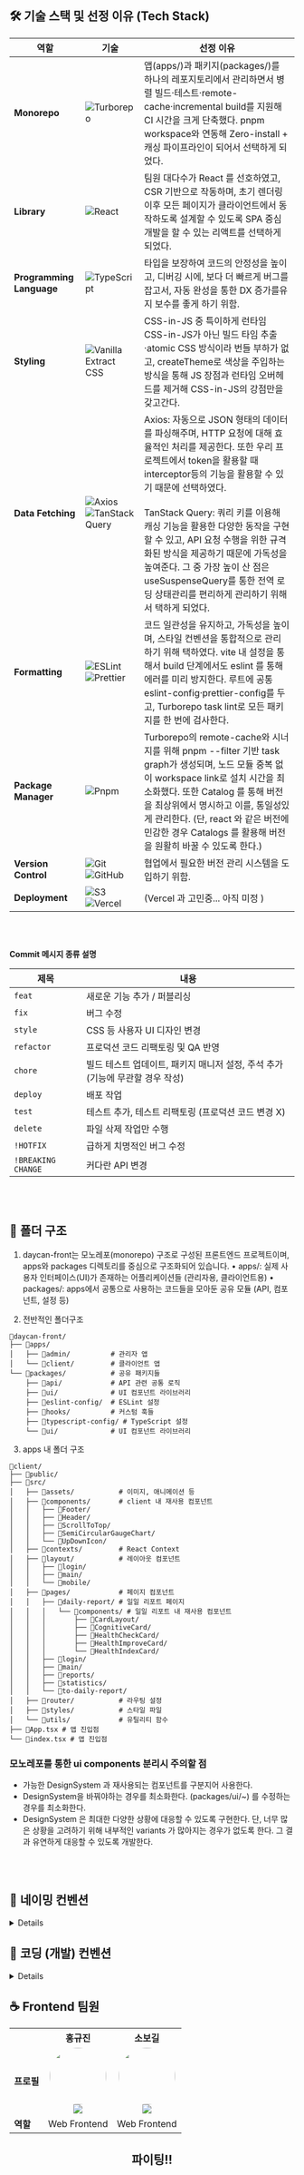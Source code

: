 

## 🛠 기술 스택 및 선정 이유 (Tech Stack)

|역할|기술|선정 이유|
|---|---|---|
| **Monorepo**| ![Turborepo](https://img.shields.io/badge/Turborepo-000000.svg?&logo=turborepo)|앱(apps/)과 패키지(packages/)를 하나의 레포지토리에서 관리하면서 병렬 빌드·테스트·remote-cache·incremental build를 지원해 CI 시간을 크게 단축했다. pnpm workspace와 연동해 Zero-install + 캐싱 파이프라인이 되어서 선택하게 되었다.
| **Library**| ![React](https://img.shields.io/badge/React-61DAFB?style=for-the-badge&logo=React&logoColor=black)                                                                                                                                | 팀원 대다수가 React 를 선호하였고, CSR 기반으로 작동하며, 초기 렌더링 이후 모든 페이지가 클라이언트에서 동작하도록 설계할 수 있도록 SPA 중심 개발을 할 수 있는 리액트를 선택하게 되었다.
| **Programming Language** |![TypeScript](https://img.shields.io/badge/TypeScript-3178C6?style=for-the-badge&logo=TypeScript&logoColor=white)| 타입을 보장하여 코드의 안정성을 높이고, 디버깅 시에, 보다 더 빠르게 버그를 잡고서, 자동 완성을 통한 DX 증가를유지 보수를 좋게 하기 위함.
| **Styling** | ![Vanilla Extract CSS](https://img.shields.io/badge/VanillaExtract-4ADCF2?style=for-the-badge&logo=vanillaextract&logoColor=FB73A0)| CSS-in-JS 중 특이하게 런타임 CSS-in-JS가 아닌 빌드 타임 추출·atomic CSS 방식이라 번들 부하가 없고, createTheme로 색상을 주입하는 방식을 통해 JS 장점과 런타임 오버헤드를 제거해 CSS-in-JS의 강점만을 갖고간다.
| **Data Fetching**| ![Axios](https://img.shields.io/badge/Axios-5A29E4?style=for-the-badge&logo=Axios&logoColor=white) ![TanStack Query](https://img.shields.io/badge/TanStack%20Query-FF4154?style=for-the-badge&logo=React%20Query&logoColor=white) | Axios: 자동으로 JSON 형태의 데이터를 파싱해주며, HTTP 요청에 대해 효율적인 처리를 제공한다. 또한 우리 프로젝트에서 token을 활용할 때 interceptor등의 기능을 활용할 수 있기 때문에 선택하였다. <br/><br/>TanStack Query: 쿼리 키를 이용해 캐싱 기능을 활용한 다양한 동작을 구현할 수 있고, API 요청 수행을 위한 규격화된 방식을 제공하기 때문에 가독성을 높여준다. 그 중 가장 높이 산 점은 useSuspenseQuery를 통한 전역 로딩 상태관리를 편리하게 관리하기 위해서 택하게 되었다. 
| **Formatting**| ![ESLint](https://img.shields.io/badge/ESLint-4B3263?style=for-the-badge&logo=eslint&logoColor=white) ![Prettier](https://img.shields.io/badge/prettier-1A2C34?style=for-the-badge&logo=prettier&logoColor=F7BA3E)                | 코드 일관성을 유지하고, 가독성을 높이며, 스타일 컨벤션을 통합적으로 관리 하기 위해 택하였다. vite 내 설정을 통해서 build 단계에서도 eslint 를 통해 에러를 미리 방지한다. 루트에 공통 eslint-config·prettier-config를 두고, Turborepo task lint로 모든 패키지를 한 번에 검사한다.|
| **Package Manager** | ![Pnpm](https://img.shields.io/badge/Pnpm-F69220?style=for-the-badge&logo=pnpm&logoColor=white)                                                                                                                                   | Turborepo의 remote-cache와 시너지를 위해 pnpm --filter 기반 task graph가 생성되며, 노드 모듈 중복 없이 workspace link로 설치 시간을 최소화했다. 또한 Catalog 를 통해 버전을 최상위에서 명시하고 이를, 통일성있게 관리한다. (단, react 와 같은 버전에 민감한 경우 Catalogs 를 활용해 버전을 원활히 바꿀 수 있도록 한다.)|
| **Version Control**| ![Git](https://img.shields.io/badge/git-%23F05033.svg?style=for-the-badge&logo=git&logoColor=white) ![GitHub](https://img.shields.io/badge/github-%23121011.svg?style=for-the-badge&logo=github&logoColor=white)| 협업에서 필요한 버전 관리 시스템을 도입하기 위함.                                                                                                                                                                                                                                                                                                                                                      |
| **Deployment** | ![S3](https://img.shields.io/badge/CloudFront-FF9900?style=for-the-badge&logo=amazonwebservices&logoColor=white)![Vercel](https://img.shields.io/badge/Vercel-000000?style=for-the-badge&logo=vercel&logoColor=white)                                                                                                                            |  (Vercel 과 고민중... 아직 미정 ) |

<br />
<br/>

**Commit 메시지 종류 설명**

|제목|내용|
|---|---|
| `feat`| 새로운 기능 추가 / 퍼블리싱|
| `fix`| 버그 수정|
| `style`| CSS 등 사용자 UI 디자인 변경|
| `refactor`| 프로덕션 코드 리팩토링 및 QA 반영|
| `chore`| 빌드 테스트 업데이트, 패키지 매니저 설정, 주석 추가 (기능에 무관할 경우 작성)
| `deploy`| 배포 작업|
| `test`| 테스트 추가, 테스트 리팩토링 (프로덕션 코드 변경 X)|
| `delete`| 파일 삭제 작업만 수행|
| `!HOTFIX`| 급하게 치명적인 버그 수정|
| `!BREAKING CHANGE`| 커다란 API 변경|

<br />
<br/>

## 📢 폴더 구조

1. daycan-front는 모노레포(monorepo) 구조로 구성된 프론트엔드 프로젝트이며, apps와 packages 디렉토리를 중심으로 구조화되어 있습니다.
	•	apps/: 실제 사용자 인터페이스(UI)가 존재하는 어플리케이션들 (관리자용, 클라이언트용)
	•	packages/: apps에서 공통으로 사용하는 코드들을 모아둔 공유 모듈 (API, 컴포넌트, 설정 등)


2. 전반적인 폴더구조 
```
📁daycan-front/
├── 📁apps/
│   ├── 📁admin/          # 관리자 앱
│   └── 📁client/         # 클라이언트 앱
└── 📁packages/           # 공유 패키지들
    ├── 📁api/            # API 관련 공통 로직
    ├── 📁ui/             # UI 컴포넌트 라이브러리
    ├── 📁eslint-config/  # ESLint 설정
    ├── 📁hooks/          # 커스텀 훅들
    ├── 📁typescript-config/ # TypeScript 설정
    └── 📁ui/             # UI 컴포넌트 라이브러리
```

3. apps 내 폴더 구조

```
📁client/
├── 📁public/
├── 📁src/
│   ├── 📁assets/           # 이미지, 애니메이션 등
│   ├── 📁components/       # client 내 재사용 컴포넌트
│   │   ├── 📁Footer/
│   │   ├── 📁Header/
│   │   ├── 📁ScrollToTop/
│   │   ├── 📁SemiCircularGaugeChart/
│   │   └── 📁UpDownIcon/
│   ├── 📁contexts/         # React Context
│   ├── 📁layout/           # 레이아웃 컴포넌트
│   │   ├── 📁login/
│   │   ├── 📁main/
│   │   └── 📁mobile/
│   ├── 📁pages/            # 페이지 컴포넌트
│   │   ├── 📁daily-report/ # 일일 리포트 페이지
│   │   │   └── 📁components/ # 일일 리포트 내 재사용 컴포넌트
│   │   │       ├── 📁CardLayout/
│   │   │       ├── 📁CognitiveCard/
│   │   │       ├── 📁HealthCheckCard/
│   │   │       ├── 📁HealthImproveCard/
│   │   │       └── 📁HealthIndexCard/
│   │   ├── 📁login/
│   │   ├── 📁main/
│   │   ├── 📁reports/
│   │   ├── 📁statistics/
│   │   └── 📁to-daily-report/
│   ├── 📁router/           # 라우팅 설정
│   ├── 📁styles/           # 스타일 파일
│   └── 📁utils/            # 유틸리티 함수
├── 📁App.tsx # 앱 진입점
└── 📁index.tsx # 앱 진입점

```
### 모노레포를 통한 ui components 분리시 주의할 점
- 가능한 DesignSystem 과 재사용되는 컴포넌트를 구분지어 사용한다.
- DesignSystem을 바꿔야하는 경우를 최소화한다. (packages/ui/~) 를 수정하는 경우를 최소화한다. 
- DesignSystem 은 최대한 다양한 상황에 대응할 수 있도록 구현한다. 단, 너무 많은 상황을 고려하기 위해 내부적인 variants 가 많아지는 경우가 없도록 한다. 그 결과 유연하게 대응할 수 있도록 개발한다.
<br/>
<br/>

## 📢 네이밍 컨벤션

 <details>
	 
 ### 1. 기본 (Default)

1. 컴포넌트 / class `PascalCase`
2. 폴더명 `carmelCase` 단 페이지일 경우엔, `kebab-case`
3. 파일 명 _(컴포넌트 제외)_ `carmelCase`
4. 변수, 함수 `carmelCase`
5. 파라미터 `carmelCase`
6. 상수 `BIG_SNAKE_CASE`

<br/>

### 2. 타입 (Type)

1. interface는 컴포넌트 내의 타입을 지정할 때 사용합니다. 이 때는 필수로 `Component명 + Props`로 작성합니다.
   - 예시
    ```tsx
        interface DaycanProps {
          daycanName: string;
          daycanUserCount: number;
          daycanImage: string;
        }
    ```
2. type은 Schema를 먼저 지정할 때 사용합니다. 이 때는 필수로 `T + 타입명`으로 작성합니다.
   - 예시
    ```tsx
        export type TArtist = {
          artistId: number;
          name: string;
        };
    ```
4. PropsTypes는 컴포넌트 파일 내 / 그 외 타입은 src/types 폴더에 따로 분리

<br/>

### 3. 스타일 (Style)

SVG 파일 사용시
   1. packages/ui/src/assets/ 내에 파일을 첨부한다.
   2. packages/ui/src/index.ts 에서 export 해준다. 
   3. packages/ui/src/components/Icon/index.types.ts 내에 iconMap 값을 추가한다.
<br/>

### 4. 함수

1. 이벤트 핸들러 네이밍 **`handle + 기능 + 이벤트`**

   - 예시
     ```jsx
     const handleBtnClick = () => {};
     const handleTabChange = () => {};
     ```

   → props로 넘길 때 key값은 **`on + 이벤트`**

   - 예시
     ```jsx
     const BoxComponent = () => {
       return <memoComponent onClick={handleBtnClick} />;
     };
     ```

2. 유틸(utils) 함수 네이밍 **`동사(기능) + 명사(대상)`**
3. 값이 boolean일 경우는 **`is + 상태` (default)**

   - 예시
     ```tsx
     const [isLogined, setIsLogined] = useState(false);
     ```

   → 추가적으로 **`can / should / has`** 정도를 상황에 맞게 추가한다.

4. api 함수 **`HTTP 메서드 + 명사`**
   - 예시
     ```tsx
     const getList = () => {};
     const getMovie = () => {};
     ```
5. 네이밍 시 단수를 기본으로 사용하고 / 복수면 뒤에 List 키워드를 붙인다.

<br/>

### 5. 기타

1. assets (Icon이나 Img)의 경우 피그마 네이밍을 적극 활용한다.

   **→** `Ic + 피그마 네이밍` (icon의 경우)으로 사용

2. URL, HTML 같은 범용적인 대문자 약어는 대문자 그대로 사용한다.
3. 변수/최대한 직관적으로 작성하여 네이밍을 보고도 무슨 데이터, 행위인지 바로 유추할 수 있도록 한다.
   - 주석이 필요한 경우에는 어떤 역할을 하는지 다른 사람이 이해할 수 있도록 작성한다.
   - 변수/함수 명은 20자 미만, 주석으로 변수 설명
4. 주석은 작성하려고 하는 대상 **바로 위**에 작성

<br/>
<br/>

 </details>


## 📢 코딩 (개발) 컨벤션

 <details> 

### 주석 
- 주석은 작성하려고 하는 대상 **바로 위**에 작성
- /** */ 형식으로 작성
- 주석은 되도록이면 코드 자체로 이해가 되도록 작성한다.
- params 또는 return 값이 있는 경우에는 주석으로 작성한다.
- 누군가가 이 코드를 보았을 때, 이 코드가 무슨 역할을 하는지 이해할 수 있도록 작성한다.
- @author 태그를 통해 작성자를 표시한다.
  - 예시
    ```tsx
        /**
        * ErrorBoundary 컴포넌트로 에러가 떴을 당시에, 표시할 컴포넌트를 정의합니다.
        * @param children 자식 컴포넌트
        * @param errorFallback 에러 발생 시 표시할 컴포넌트
        * @param onReset 에러 발생 시 호출될 함수
        * @author 홍규진
        */
    ```
### 변수

- var 금지.
- `const` → `let` 순서로 위부터 선언.
- 변수를 조합하여 문자열 생성시 “+ “ 금지. → 리터럴 사용(백틱 ```)
- 변수명 : 의미를 확실히 나타낼 수 있도록
  - 예시 : 배열에 Arr 보다는 변수s = fruits, userlists 등등
- 줄임말 쓰지말기. 이름이 길어지더라도 어떤 변수인지 정확하게
  - 예시 : Btn X → Button으로 사용
- map 사용시 변동되는 리스트라면 key값을 고유하게 잘 설정해주기 **`index 사용 금지`**
  - 서버에서 내려주는 id값 or uuid 사용
- **전역 변수**는 되도록 사용하지 않기

### 함수

- 화살표 함수. function 키워드 쓰지말기
- 여러 컴포넌트 내에서 사용하는 함수는 utils 폴더에 모아서 재사용한다.그 외는 pages내에서 컴포넌트로 쓸 떄만 작성한다.
- 변수/함수 명은 20자 미만.
  - 최대한 네이밍에 의미를 담아서 작성하고 필요 시에 주석으로 설명 추가
- 필요하다면 early return 패턴을 적극적으로 활용
  - 예시
    ```jsx
    **// early return 패턴**
    function processUser(user) {
      if (!user || !user.isActive) return; // **조건이 맞지 않으면 일찍 반환**
      // 나머지 처리 코드...
    }
    ```

### 컴포넌트

- `rafce` → 고정
- 의미없는 div 또는 컴포넌트 최상단은 fragment 사용하기

```jsx
const InfoText = () => {
  return (
    <>
      <h1>Welcome!</h1>
      <p>This our new page, we're glad you're are here!</p>
    </>
  );
};

```

- children이 불필요할 땐 selfClosing사용하기 `<Component/>`
- children 적극적으로 활용하기!

### 타입

- object → interface
- 단일 변수 → type alias
- 컴포넌트 인자에 대한 타입은 컴포넌트 상단에
- 그 외의 타입들은 types 폴더에
- api response 타입명은 OOOResponseTypes

### 메소드

- 배열 복사 시 → 스프레드 연산자(…) 사용

  - `const copys = […originals]`

- for 보단, `forEach`/`map`을 사용
- 구조 분해 할당을 적극 이용
  ```tsx
  interface userDataProps {
    userName: string;
    userBirth: string;
  }

  function checkIsUser({ userName, userBirth }: userDataProps) {}
  ```
- 불필요한 반복문 지양 : filter, array.include() 등
  - 조건부로 데이터를 확인하거나 뽑아야하는 로직을 사용할 때에는 `Map` 이나 `Object`처럼 `key`값을 이용해서 원소를 찾는 자료형을 이용하는것을 고려해보거나, 배열을 순회하지 않고 index로 바로 접근할 수 있는 방법이 없는지 고려.
 


### Style
- 최대한 이미 있는 공통 컴포넌트를 활용할 수 있도록 노력한다.
- props로 전달받아야 하는 값들이 있을 경우엔 주석을 통해서 알기 쉽게 도와준다.
- 컴포넌트 내에서 사용하는 스타일은 따로 컴포넌트명.css.ts 내에서 작성한다.
- 모든 font 는 미리 만들어둔 Body, Display, Heading 컴포넌트를 통해 작성한다.



### 기타

- button 태그에 **`type`**은 명시적으로 작성
- 비교 연산자는 **`===`**와 **`!==`**만을 사용
- axios 안에서 **`then/catch`** 대신 **`async/await`** 지향

    </details>
    
## ☕️ Frontend 팀원 
<div align="center">
<table align="center">
  <tr>
    <th></th>
    <th>홍규진</th>
    <th>소보길</th>
  </tr>
  <tr>
    <td><strong>프로필</strong></td>
    <td align="center">
      <img src="https://github.com/Kyujenius.png" width="100" height="100" style="border-radius: 50%"/><br/>
      <a href="https://github.com/Kyujenius">
        <img src="https://img.shields.io/badge/GitHub-181717?style=flat&logo=github&logoColor=white"/>
      </a>
    </td>
    <td align="center">
      <img src="https://github.com/sobogil.png" width="100" height="100" style="border-radius: 50%"/><br/>
      <a href="https://github.com/sobogil">
        <img src="https://img.shields.io/badge/GitHub-181717?style=flat&logo=github&logoColor=white"/>
      </a>
    </td>
  </tr>
  <tr>
    <td><strong>역할</strong></td>
    <td align="center">Web Frontend</td>
    <td align="center">Web Frontend</td>
  </tr>
</table>
  <h2> 파이팅!! </h2>
</div>
<br />
<br />

